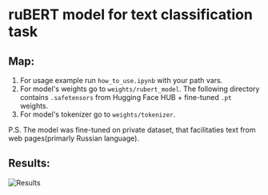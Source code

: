 # ruBERT model for text classification task
## Map:
1. For usage example run <code>how_to_use.ipynb</code> with your path vars.
2. For model's weights go to <code>weights/rubert_model</code>. The following directory contains <code>.safetensors</code> from Hugging Face HUB + fine-tuned <code>.pt</code> weights.
3. For model's tokenizer go to <code>weights/tokenizer</code>.

P.S. The model was fine-tuned on private dataset, that facilitaties text from web pages(primarly Russian language).

## Results:
![Results](https://github.com/user-attachments/assets/0bd1dd11-430d-440c-8dbd-d5556cc79df9)
